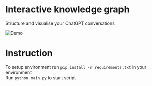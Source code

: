 # Interactive knowledge graph  
Structure and visualise your ChatGPT conversations  

![Demo](Instruction.gif)

# Instruction  
To setup environment run `pip install -r requirements.txt` in your environment  
Run `python main.py` to start script

